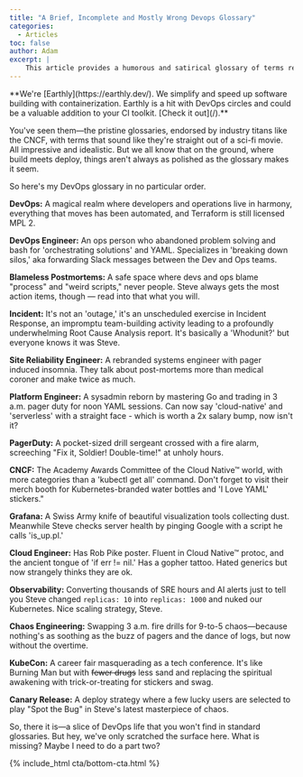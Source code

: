 ```yaml
---
title: "A Brief, Incomplete and Mostly Wrong Devops Glossary"
categories:
  - Articles
toc: false
author: Adam
excerpt: |
    This article provides a humorous and satirical glossary of terms related to DevOps, highlighting the realities and quirks of the field. It offers amusing definitions for terms like DevOps, blameless postmortems, incident, and more.
---
```

<!--sgpt-->**We're [Earthly](https://earthly.dev/). We simplify and speed up software building with containerization. Earthly is a hit with DevOps circles and could be a valuable addition to your CI toolkit. [Check it out](/).**

You've seen them—the pristine glossaries, endorsed by industry titans like the CNCF, with terms that sound like they're straight out of a sci-fi movie. All impressive and idealistic. But we all know that on the ground, where build meets deploy, things aren't always as polished as the glossary makes it seem.

So here's my DevOps glossary in no particular order.

**DevOps:** A magical realm where developers and operations live in harmony, everything that moves has been automated, and Terraform is still licensed MPL 2.

**DevOps Engineer:** An ops person who abandoned problem solving and bash for 'orchestrating solutions' and YAML. Specializes in 'breaking down silos,' aka forwarding Slack messages between the Dev and Ops teams.

**Blameless Postmortems:** A safe space where devs and ops blame "process" and "weird scripts," never people. Steve always gets the most action items, though — read into that what you will.

**Incident:** It's not an 'outage,' it's an unscheduled exercise in Incident Response, an impromptu team-building activity leading to a profoundly underwhelming Root Cause Analysis report. It's basically a 'Whodunit?' but everyone knows it was Steve.

**Site Reliability Engineer:** A rebranded systems engineer with pager induced insomnia. They talk about post-mortems more than medical coroner and make twice as much.

**Platform Engineer:** A sysadmin reborn by mastering Go and trading in 3 a.m. pager duty for noon YAML sessions. Can now say 'cloud-native' and 'serverless' with a straight face - which is worth a 2x salary bump, now isn't it?

**PagerDuty:** A pocket-sized drill sergeant crossed with a fire alarm, screeching "Fix it, Soldier! Double-time!" at unholy hours.

**CNCF:** The Academy Awards Committee of the Cloud Native™ world, with more categories than a 'kubectl get all' command. Don't forget to visit their merch booth for Kubernetes-branded water bottles and 'I Love YAML' stickers."

**Grafana:** A Swiss Army knife of beautiful visualization tools collecting dust. Meanwhile Steve checks server health by pinging Google with a script he calls 'is_up.pl.'

**Cloud Engineer:** Has Rob Pike poster. Fluent in Cloud Native™ protoc, and the ancient tongue of 'if err != nil.' Has a gopher tattoo. Hated generics but now strangely thinks they are ok.

**Observability:** Converting thousands of SRE hours and AI alerts just to tell you Steve changed `replicas: 10` into `replicas: 1000` and nuked our Kubernetes. Nice scaling strategy, Steve.

**Chaos Engineering:** Swapping 3 a.m. fire drills for 9-to-5 chaos—because nothing's as soothing as the buzz of pagers and the dance of logs, but now without the overtime.

**KubeCon:** A career fair masquerading as a tech conference. It's like Burning Man but with ~~fewer drugs~~ less sand and replacing the spiritual awakening with trick-or-treating for stickers and swag.

**Canary Release:** A deploy strategy where a few lucky users are selected to play "Spot the Bug" in Steve's latest masterpiece of chaos.

So, there it is—a slice of DevOps life that you won't find in standard glossaries. But hey, we've only scratched the surface here. What is missing? Maybe I need to do a part two?

{% include_html cta/bottom-cta.html %}
